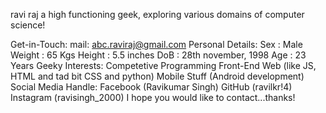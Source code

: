 ravi raj
a high functioning geek, exploring various domains of computer science!

Get-in-Touch:
mail: abc.raviraj@gmail.com
Personal Details:
Sex : Male
Weight : 65 Kgs
Height : 5.5 inches
DoB : 28th november, 1998
Age : 23 Years
Geeky Interests:
Competetive Programming
Front-End Web (like JS, HTML and tad bit CSS and python)
Mobile Stuff (Android development)
Social Media Handle:
Facebook (Ravikumar Singh)
GitHub (ravilkr!4)
Instagram (ravisingh_2000)
I hope you would like to contact...thanks!
